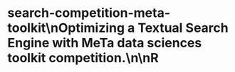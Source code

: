 # search-competition-meta-toolkit\nOptimizing a Textual Search Engine with MeTa data sciences toolkit competition.\n\nR